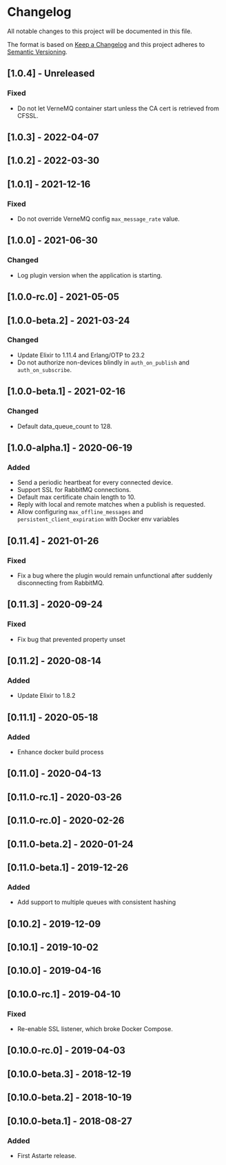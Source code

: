 # Changelog
All notable changes to this project will be documented in this file.

The format is based on [Keep a Changelog](http://keepachangelog.com/en/1.0.0/)
and this project adheres to [Semantic Versioning](http://semver.org/spec/v2.0.0.html).

## [1.0.4] - Unreleased
### Fixed
- Do not let VerneMQ container start unless the CA cert is retrieved from CFSSL.

## [1.0.3] - 2022-04-07

## [1.0.2] - 2022-03-30

## [1.0.1] - 2021-12-16
### Fixed
- Do not override VerneMQ config `max_message_rate` value.

## [1.0.0] - 2021-06-30
### Changed
- Log plugin version when the application is starting.

## [1.0.0-rc.0] - 2021-05-05

## [1.0.0-beta.2] - 2021-03-24
### Changed
- Update Elixir to 1.11.4 and Erlang/OTP to 23.2
- Do not authorize non-devices blindly in `auth_on_publish` and `auth_on_subscribe`.

## [1.0.0-beta.1] - 2021-02-16
### Changed
- Default data_queue_count to 128.

## [1.0.0-alpha.1] - 2020-06-19
### Added
- Send a periodic heartbeat for every connected device.
- Support SSL for RabbitMQ connections.
- Default max certificate chain length to 10.
- Reply with local and remote matches when a publish is requested.
- Allow configuring `max_offline_messages` and `persistent_client_expiration` with Docker env
  variables

## [0.11.4] - 2021-01-26
### Fixed
- Fix a bug where the plugin would remain unfunctional after suddenly disconnecting from RabbitMQ.

## [0.11.3] - 2020-09-24
### Fixed
- Fix bug that prevented property unset

## [0.11.2] - 2020-08-14
### Added
- Update Elixir to 1.8.2

## [0.11.1] - 2020-05-18
### Added
- Enhance docker build process

## [0.11.0] - 2020-04-13

## [0.11.0-rc.1] - 2020-03-26

## [0.11.0-rc.0] - 2020-02-26

## [0.11.0-beta.2] - 2020-01-24

## [0.11.0-beta.1] - 2019-12-26
### Added
- Add support to multiple queues with consistent hashing

## [0.10.2] - 2019-12-09

## [0.10.1] - 2019-10-02

## [0.10.0] - 2019-04-16

## [0.10.0-rc.1] - 2019-04-10
### Fixed
- Re-enable SSL listener, which broke Docker Compose.

## [0.10.0-rc.0] - 2019-04-03

## [0.10.0-beta.3] - 2018-12-19

## [0.10.0-beta.2] - 2018-10-19

## [0.10.0-beta.1] - 2018-08-27
### Added
- First Astarte release.
